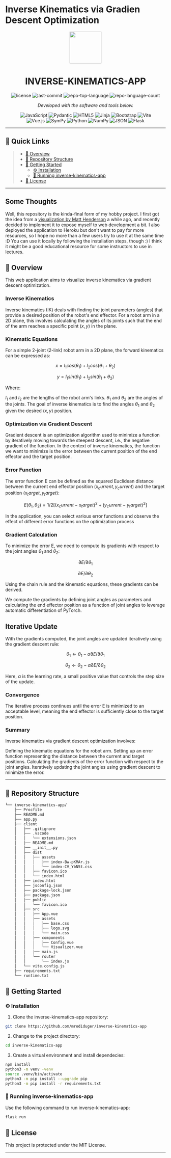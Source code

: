 # Inverse Kinematics via Gradien Descent Optimization

<p align="center">
  <img src="https://img.icons8.com/?size=512&id=55494&format=png" width="100" />
</p>
<p align="center">
    <h1 align="center">INVERSE-KINEMATICS-APP</h1>
</p>
<p align="center">
	<img src="https://img.shields.io/github/license/mrodiduger/inverse-kinematics-app?style=flat&color=0080ff" alt="license">
	<img src="https://img.shields.io/github/last-commit/mrodiduger/inverse-kinematics-app?style=flat&logo=git&logoColor=white&color=0080ff" alt="last-commit">
	<img src="https://img.shields.io/github/languages/top/mrodiduger/inverse-kinematics-app?style=flat&color=0080ff" alt="repo-top-language">
	<img src="https://img.shields.io/github/languages/count/mrodiduger/inverse-kinematics-app?style=flat&color=0080ff" alt="repo-language-count">
<p>
<p align="center">
		<em>Developed with the software and tools below.</em>
</p>
<p align="center">
	<img src="https://img.shields.io/badge/JavaScript-F7DF1E.svg?style=flat&logo=JavaScript&logoColor=black" alt="JavaScript">
	<img src="https://img.shields.io/badge/Pydantic-E92063.svg?style=flat&logo=Pydantic&logoColor=white" alt="Pydantic">
	<img src="https://img.shields.io/badge/HTML5-E34F26.svg?style=flat&logo=HTML5&logoColor=white" alt="HTML5">
	<img src="https://img.shields.io/badge/Jinja-B41717.svg?style=flat&logo=Jinja&logoColor=white" alt="Jinja">
	<img src="https://img.shields.io/badge/Bootstrap-7952B3.svg?style=flat&logo=Bootstrap&logoColor=white" alt="Bootstrap">
	<img src="https://img.shields.io/badge/Vite-646CFF.svg?style=flat&logo=Vite&logoColor=white" alt="Vite">
	<br>
	<img src="https://img.shields.io/badge/Vue.js-4FC08D.svg?style=flat&logo=vuedotjs&logoColor=white" alt="Vue.js">
	<img src="https://img.shields.io/badge/SymPy-3B5526.svg?style=flat&logo=SymPy&logoColor=white" alt="SymPy">
	<img src="https://img.shields.io/badge/Python-3776AB.svg?style=flat&logo=Python&logoColor=white" alt="Python">
	<img src="https://img.shields.io/badge/NumPy-013243.svg?style=flat&logo=NumPy&logoColor=white" alt="NumPy">
	<img src="https://img.shields.io/badge/JSON-000000.svg?style=flat&logo=JSON&logoColor=white" alt="JSON">
	<img src="https://img.shields.io/badge/Flask-000000.svg?style=flat&logo=Flask&logoColor=white" alt="Flask">
</p>
<hr>

## 🔗 Quick Links

> - [📍 Overview](#-overview)
> - [📂 Repository Structure](#-repository-structure)
> - [🚀 Getting Started](#-getting-started)
>   - [⚙️ Installation](#️-installation)
>   - [🤖 Running inverse-kinematics-app](#-running-inverse-kinematics-app)
> - [📄 License](#-license)

---

## Some Thoughts

Well, this repository is the kinda-final form of my hobby project. I first got the idea from a [visualization by Matt Henderson](https://x.com/matthen2/status/1520427516997025792) a while ago, and recently decided to implement it to expose myself to web development a bit. I also deployed the application to Heroku but don't want to pay for more resources, so I hope no more than a few users try to use it at the same time :D You can use it locally by following the installation steps, though :) I think it might be a good educational resource for some instructors to use in lectures.

## 📍 Overview

This web application aims to visualize inverse kinematics via gradient descent optimization.

### Inverse Kinematics

Inverse kinematics (IK) deals with finding the joint parameters (angles) that provide a desired position of the robot's end effector. For a robot arm in a 2D plane, this involves calculating the angles of its joints such that the end of the arm reaches a specific point $(x, y)$ in the plane.

### Kinematic Equations

For a simple 2-joint (2-link) robot arm in a 2D plane, the forward kinematics can be expressed as:

$$x = l_1 cos(θ_1) + l_2 cos(θ_1 + θ_2)$$

$$y = l_1 sin(θ_1) + l_2 sin(θ_1 + θ_2)$$

Where:

$l_1$ and $l_2$ are the lengths of the robot arm's links.
$θ_1$ and $θ_2$ are the angles of the joints.
The goal of inverse kinematics is to find the angles $θ_1$ and $θ_2$ given the desired $(x, y)$ position.

### Optimization via Gradient Descent

Gradient descent is an optimization algorithm used to minimize a function by iteratively moving towards the steepest descent, i.e., the negative gradient of the function. In the context of inverse kinematics, the function we want to minimize is the error between the current position of the end effector and the target position.

### Error Function

The error function E can be defined as the squared Euclidean distance between the current end effector position $(x_current, y_current)$ and the target position $(x_target, y_target)$:

$$E(θ_1, θ_2) = 1/2 [(x_current - x_target)^2 + (y_current - y_target)^2]$$

In the application, you can select various error functions and observe the effect of different error functions on the optimization process

### Gradient Calculation

To minimize the error E, we need to compute its gradients with respect to the joint angles $θ_1$ and $θ_2$:

$$∂E/∂θ_1$$

$$∂E/∂θ_2$$

Using the chain rule and the kinematic equations, these gradients can be derived.

We compute the gradients by defining joint angles as parameters and calculating the end effector position as a function of joint angles to leverage automatic differentiation of PyTorch.

## Iterative Update

With the gradients computed, the joint angles are updated iteratively using the gradient descent rule:

$$θ_1 ← θ_1 - α ∂E/∂θ_1$$

$$θ_2 ← θ_2 - α ∂E/∂θ_2$$

Here, $α$ is the learning rate, a small positive value that controls the step size of the update.

### Convergence

The iterative process continues until the error E is minimized to an acceptable level, meaning the end effector is sufficiently close to the target position.

### Summary

Inverse kinematics via gradient descent optimization involves:

Defining the kinematic equations for the robot arm.
Setting up an error function representing the distance between the current and target positions.
Calculating the gradients of the error function with respect to the joint angles.
Iteratively updating the joint angles using gradient descent to minimize the error.

---

## 📂 Repository Structure

```sh
└── inverse-kinematics-app/
    ├── Procfile
    ├── README.md
    ├── app.py
    ├── client
    │   ├── .gitignore
    │   ├── .vscode
    │   │   └── extensions.json
    │   ├── README.md
    │   ├── __init__.py
    │   ├── dist
    │   │   ├── assets
    │   │   │   ├── index-Bw-pKMAr.js
    │   │   │   └── index-CV_YbN5t.css
    │   │   ├── favicon.ico
    │   │   └── index.html
    │   ├── index.html
    │   ├── jsconfig.json
    │   ├── package-lock.json
    │   ├── package.json
    │   ├── public
    │   │   └── favicon.ico
    │   ├── src
    │   │   ├── App.vue
    │   │   ├── assets
    │   │   │   ├── base.css
    │   │   │   ├── logo.svg
    │   │   │   └── main.css
    │   │   ├── components
    │   │   │   ├── Config.vue
    │   │   │   └── Visualizer.vue
    │   │   ├── main.js
    │   │   └── router
    │   │       └── index.js
    │   └── vite.config.js
    ├── requirements.txt
    └── runtime.txt
```

## 🚀 Getting Started

### ⚙️ Installation

1. Clone the inverse-kinematics-app repository:

```sh
git clone https://github.com/mrodiduger/inverse-kinematics-app
```

2. Change to the project directory:

```sh
cd inverse-kinematics-app
```

3. Create a virtual environment and install dependecies:

```sh
npm install
python3 -m venv -venv
source .venv/bin/activate
python3 -m pip install --upgrade pip
python3 -m pip install -r requirements.txt
```

### 🤖 Running inverse-kinematics-app

Use the following command to run inverse-kinematics-app:

```sh
flask run
```

## 📄 License

This project is protected under the MIT License.

---
